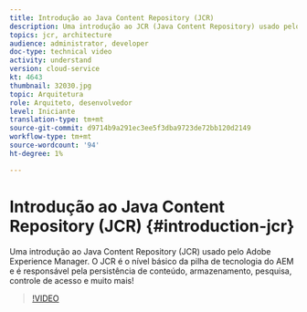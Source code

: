 ```yaml
---
title: Introdução ao Java Content Repository (JCR)
description: Uma introdução ao JCR (Java Content Repository) usado pelo Adobe Experience Manager. O JCR é o nível básico da pilha de tecnologia do AEM e é responsável pela persistência de conteúdo, armazenamento, pesquisa, controle de acesso e muito mais!
topics: jcr, architecture
audience: administrator, developer
doc-type: technical video
activity: understand
version: cloud-service
kt: 4643
thumbnail: 32030.jpg
topic: Arquitetura
role: Arquiteto, desenvolvedor
level: Iniciante
translation-type: tm+mt
source-git-commit: d9714b9a291ec3ee5f3dba9723de72bb120d2149
workflow-type: tm+mt
source-wordcount: '94'
ht-degree: 1%

---
```



# Introdução ao Java Content Repository (JCR) {#introduction-jcr}

Uma introdução ao Java Content Repository (JCR) usado pelo Adobe Experience Manager. O JCR é o nível básico da pilha de tecnologia do AEM e é responsável pela persistência de conteúdo, armazenamento, pesquisa, controle de acesso e muito mais!

>[!VIDEO](https://video.tv.adobe.com/v/32030/?quality=12&learn=on)
